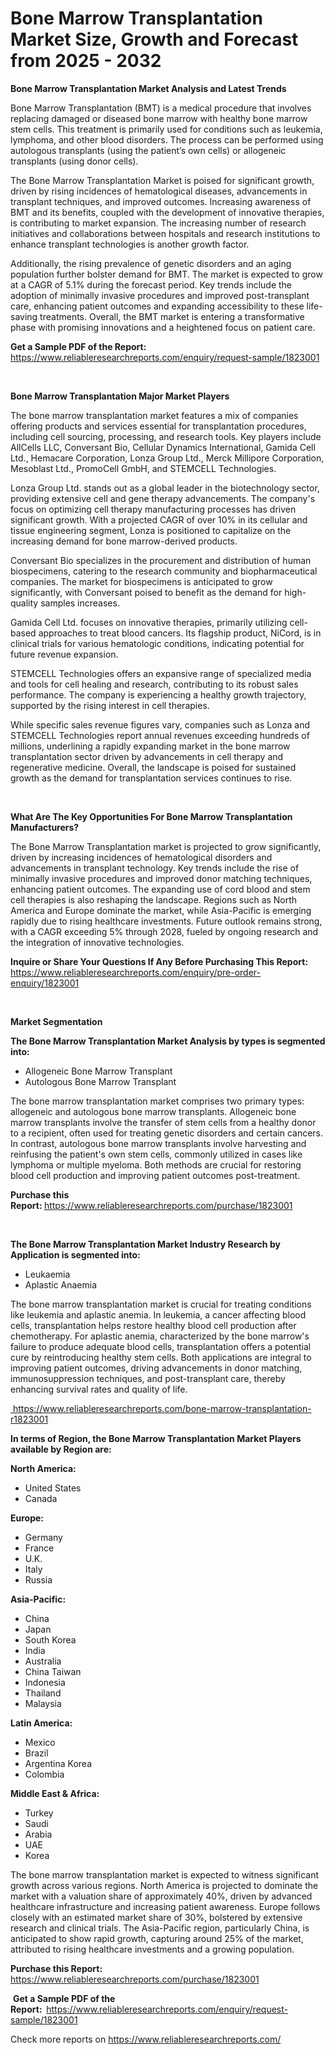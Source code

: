 <p><h1>Bone Marrow Transplantation Market Size, Growth and Forecast from 2025 - 2032</h1></p><p><strong>Bone Marrow Transplantation Market Analysis and Latest Trends</strong></p>
<p><p>Bone Marrow Transplantation (BMT) is a medical procedure that involves replacing damaged or diseased bone marrow with healthy bone marrow stem cells. This treatment is primarily used for conditions such as leukemia, lymphoma, and other blood disorders. The process can be performed using autologous transplants (using the patient’s own cells) or allogeneic transplants (using donor cells).</p><p>The Bone Marrow Transplantation Market is poised for significant growth, driven by rising incidences of hematological diseases, advancements in transplant techniques, and improved outcomes. Increasing awareness of BMT and its benefits, coupled with the development of innovative therapies, is contributing to market expansion. The increasing number of research initiatives and collaborations between hospitals and research institutions to enhance transplant technologies is another growth factor.</p><p>Additionally, the rising prevalence of genetic disorders and an aging population further bolster demand for BMT. The market is expected to grow at a CAGR of 5.1% during the forecast period. Key trends include the adoption of minimally invasive procedures and improved post-transplant care, enhancing patient outcomes and expanding accessibility to these life-saving treatments. Overall, the BMT market is entering a transformative phase with promising innovations and a heightened focus on patient care.</p></p>
<p><strong>Get a Sample PDF of the Report:&nbsp;</strong> <a href="https://www.reliableresearchreports.com/enquiry/request-sample/1823001?utm_campaign=83&utm_medium=2&utm_source=Github&utm_content=ia&utm_term=03032025&utm_id=bone-marrow-transplantation">https://www.reliableresearchreports.com/enquiry/request-sample/1823001</a></p>
<p>&nbsp;</p>
<p><strong>Bone Marrow Transplantation Major Market Players</strong></p>
<p><p>The bone marrow transplantation market features a mix of companies offering products and services essential for transplantation procedures, including cell sourcing, processing, and research tools. Key players include AllCells LLC, Conversant Bio, Cellular Dynamics International, Gamida Cell Ltd., Hemacare Corporation, Lonza Group Ltd., Merck Millipore Corporation, Mesoblast Ltd., PromoCell GmbH, and STEMCELL Technologies.</p><p>Lonza Group Ltd. stands out as a global leader in the biotechnology sector, providing extensive cell and gene therapy advancements. The company's focus on optimizing cell therapy manufacturing processes has driven significant growth. With a projected CAGR of over 10% in its cellular and tissue engineering segment, Lonza is positioned to capitalize on the increasing demand for bone marrow-derived products.</p><p>Conversant Bio specializes in the procurement and distribution of human biospecimens, catering to the research community and biopharmaceutical companies. The market for biospecimens is anticipated to grow significantly, with Conversant poised to benefit as the demand for high-quality samples increases.</p><p>Gamida Cell Ltd. focuses on innovative therapies, primarily utilizing cell-based approaches to treat blood cancers. Its flagship product, NiCord, is in clinical trials for various hematologic conditions, indicating potential for future revenue expansion.</p><p>STEMCELL Technologies offers an expansive range of specialized media and tools for cell healing and research, contributing to its robust sales performance. The company is experiencing a healthy growth trajectory, supported by the rising interest in cell therapies.</p><p>While specific sales revenue figures vary, companies such as Lonza and STEMCELL Technologies report annual revenues exceeding hundreds of millions, underlining a rapidly expanding market in the bone marrow transplantation sector driven by advancements in cell therapy and regenerative medicine. Overall, the landscape is poised for sustained growth as the demand for transplantation services continues to rise.</p></p>
<p>&nbsp;</p>
<p><strong>What Are The Key Opportunities For Bone Marrow Transplantation Manufacturers?</strong></p>
<p><p>The Bone Marrow Transplantation market is projected to grow significantly, driven by increasing incidences of hematological disorders and advancements in transplant technology. Key trends include the rise of minimally invasive procedures and improved donor matching techniques, enhancing patient outcomes. The expanding use of cord blood and stem cell therapies is also reshaping the landscape. Regions such as North America and Europe dominate the market, while Asia-Pacific is emerging rapidly due to rising healthcare investments. Future outlook remains strong, with a CAGR exceeding 5% through 2028, fueled by ongoing research and the integration of innovative technologies.</p></p>
<p><strong>Inquire or Share Your Questions If Any Before Purchasing This Report:</strong> <a href="https://www.reliableresearchreports.com/enquiry/pre-order-enquiry/1823001?utm_campaign=83&utm_medium=2&utm_source=Github&utm_content=ia&utm_term=03032025&utm_id=bone-marrow-transplantation">https://www.reliableresearchreports.com/enquiry/pre-order-enquiry/1823001</a></p>
<p>&nbsp;</p>
<p><strong>Market Segmentation</strong></p>
<p><strong>The Bone Marrow Transplantation Market Analysis by types is segmented into:</strong></p>
<p><ul><li>Allogeneic Bone Marrow Transplant</li><li>Autologous Bone Marrow Transplant</li></ul></p>
<p><p>The bone marrow transplantation market comprises two primary types: allogeneic and autologous bone marrow transplants. Allogeneic bone marrow transplants involve the transfer of stem cells from a healthy donor to a recipient, often used for treating genetic disorders and certain cancers. In contrast, autologous bone marrow transplants involve harvesting and reinfusing the patient's own stem cells, commonly utilized in cases like lymphoma or multiple myeloma. Both methods are crucial for restoring blood cell production and improving patient outcomes post-treatment.</p></p>
<p><strong>Purchase this Report:&nbsp;</strong><a href="https://www.reliableresearchreports.com/purchase/1823001?utm_campaign=83&utm_medium=2&utm_source=Github&utm_content=ia&utm_term=03032025&utm_id=bone-marrow-transplantation">https://www.reliableresearchreports.com/purchase/1823001</a></p>
<p>&nbsp;</p>
<p><strong>The Bone Marrow Transplantation Market Industry Research by Application is segmented into:</strong></p>
<p><ul><li>Leukaemia</li><li>Aplastic Anaemia</li></ul></p>
<p><p>The bone marrow transplantation market is crucial for treating conditions like leukemia and aplastic anemia. In leukemia, a cancer affecting blood cells, transplantation helps restore healthy blood cell production after chemotherapy. For aplastic anemia, characterized by the bone marrow's failure to produce adequate blood cells, transplantation offers a potential cure by reintroducing healthy stem cells. Both applications are integral to improving patient outcomes, driving advancements in donor matching, immunosuppression techniques, and post-transplant care, thereby enhancing survival rates and quality of life.</p></p>
<p><a href="https://www.reliableresearchreports.com/bone-marrow-transplantation-r1823001?utm_campaign=83&utm_medium=2&utm_source=Github&utm_content=ia&utm_term=03032025&utm_id=bone-marrow-transplantation">&nbsp;https://www.reliableresearchreports.com/bone-marrow-transplantation-r1823001</a></p>
<p><strong>In terms of Region, the Bone Marrow Transplantation Market Players available by Region are:</strong></p>
<p>
    <p> <strong> North America: </strong>
        <ul>
            <li>United States</li>
            <li>Canada</li>
        </ul>
        </p> 
    <p> <strong> Europe: </strong>
        <ul>
            <li>Germany</li>
            <li>France</li>
            <li>U.K.</li>
            <li>Italy</li>
            <li>Russia</li>
        </ul>
        </p> 
    <p> <strong> Asia-Pacific: </strong>
        <ul>
            <li>China</li>
            <li>Japan</li>
            <li>South Korea</li>
            <li>India</li>
            <li>Australia</li>
            <li>China Taiwan</li>
            <li>Indonesia</li>
            <li>Thailand</li>
            <li>Malaysia</li>
        </ul>
        </p> 
    <p> <strong> Latin America: </strong>
        <ul>
            <li>Mexico</li>
            <li>Brazil</li>
            <li>Argentina Korea</li>
            <li>Colombia</li>
        </ul>
        </p> 
    <p> <strong> Middle East & Africa: </strong>
        <ul>
            <li>Turkey</li>
            <li>Saudi</li>
            <li>Arabia</li>
            <li>UAE</li>
            <li>Korea</li>
        </ul>
    </p>
    </p>
<p><p>The bone marrow transplantation market is expected to witness significant growth across various regions. North America is projected to dominate the market with a valuation share of approximately 40%, driven by advanced healthcare infrastructure and increasing patient awareness. Europe follows closely with an estimated market share of 30%, bolstered by extensive research and clinical trials. The Asia-Pacific region, particularly China, is anticipated to show rapid growth, capturing around 25% of the market, attributed to rising healthcare investments and a growing population.</p></p>
<p><strong>Purchase this Report: </strong><a href="https://www.reliableresearchreports.com/purchase/1823001?utm_campaign=83&utm_medium=2&utm_source=Github&utm_content=ia&utm_term=03032025&utm_id=bone-marrow-transplantation">https://www.reliableresearchreports.com/purchase/1823001</a></p>
<p>&nbsp;<strong>Get a Sample PDF of the Report:&nbsp;&nbsp;</strong><a href="https://www.reliableresearchreports.com/enquiry/request-sample/1823001?utm_campaign=83&utm_medium=2&utm_source=Github&utm_content=ia&utm_term=03032025&utm_id=bone-marrow-transplantation">https://www.reliableresearchreports.com/enquiry/request-sample/1823001</a></p>
<p><strong></strong></p>
<p>Check more reports on <a href="https://www.reliableresearchreports.com/?utm_campaign=83&utm_medium=2&utm_source=Github&utm_content=ia&utm_term=03032025&utm_id=bone-marrow-transplantation">https://www.reliableresearchreports.com/</a></p>